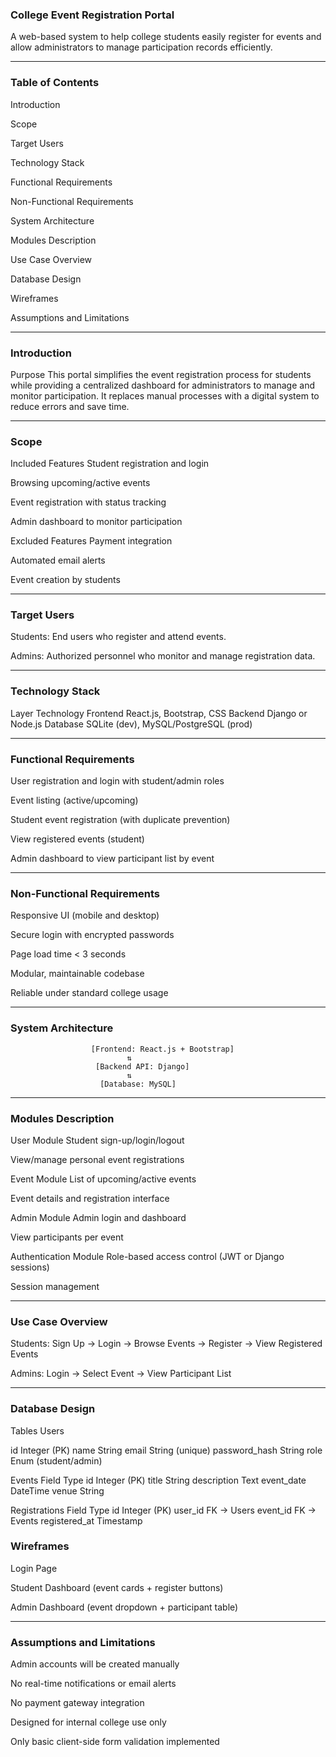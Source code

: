 ### College Event Registration Portal
A web-based system to help college students easily register for events and allow administrators to manage participation records efficiently.

--- 

### Table of Contents
Introduction

Scope

Target Users

Technology Stack

Functional Requirements

Non-Functional Requirements

System Architecture

Modules Description

Use Case Overview

Database Design

Wireframes

Assumptions and Limitations

---

### Introduction
Purpose
This portal simplifies the event registration process for students while providing a centralized dashboard for administrators to manage and monitor participation. It replaces manual processes with a digital system to reduce errors and save time.

---

### Scope
Included Features
Student registration and login

Browsing upcoming/active events

Event registration with status tracking

Admin dashboard to monitor participation

Excluded Features
Payment integration

Automated email alerts

Event creation by students

---

### Target Users
Students: End users who register and attend events.

Admins: Authorized personnel who monitor and manage registration data.

---

### Technology Stack
Layer	Technology
Frontend	React.js, Bootstrap, CSS
Backend	Django or Node.js
Database	SQLite (dev), MySQL/PostgreSQL (prod)

---

### Functional Requirements
User registration and login with student/admin roles

Event listing (active/upcoming)

Student event registration (with duplicate prevention)

View registered events (student)

Admin dashboard to view participant list by event

---

### Non-Functional Requirements
Responsive UI (mobile and desktop)

Secure login with encrypted passwords

Page load time < 3 seconds

Modular, maintainable codebase

Reliable under standard college usage

---

### System Architecture

                      [Frontend: React.js + Bootstrap]
                              ⇅
                       [Backend API: Django]
                              ⇅
                        [Database: MySQL]


  ---
  
### Modules Description
User Module
Student sign-up/login/logout

View/manage personal event registrations

Event Module
List of upcoming/active events

Event details and registration interface

Admin Module
Admin login and dashboard

View participants per event

Authentication Module
Role-based access control (JWT or Django sessions)

Session management

---

### Use Case Overview
Students:
Sign Up → Login → Browse Events → Register → View Registered Events

Admins:
Login → Select Event → View Participant List

---

### Database Design
Tables
Users

id	Integer (PK)
name	String
email	String (unique)
password_hash	String
role	Enum (student/admin)

Events
Field	Type
id	Integer (PK)
title	String
description	Text
event_date	DateTime
venue	String

Registrations
Field	Type
id	Integer (PK)
user_id	FK → Users
event_id	FK → Events
registered_at	Timestamp

### Wireframes
 Login Page

 Student Dashboard (event cards + register buttons)

 Admin Dashboard (event dropdown + participant table)

 ---

 
### Assumptions and Limitations
Admin accounts will be created manually

No real-time notifications or email alerts

No payment gateway integration

Designed for internal college use only

Only basic client-side form validation implemented
